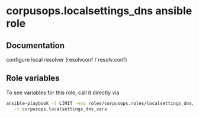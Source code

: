 # corpusops.localsettings_dns ansible role
## Documentation

configure local resolver (resolvconf / resolv.conf)

## Role variables
To see variables for this role, call it directly via
```bash
ansible-playbook -l LIMIT -vvv roles/corpusops.roles/localsettings_dns/role.yml \
   -t corpusops.localsettings_dns_vars
```
